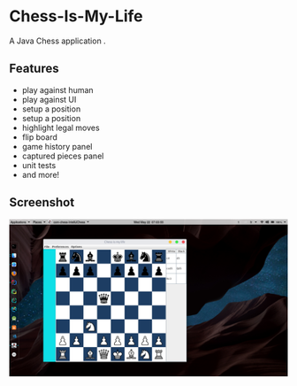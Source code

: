 # Chess-Is-My-Life

A Java Chess application .

## Features

* play against human 
* play against UI 
* setup a position 
* setup a position 
* highlight legal moves
* flip board 
* game history panel
* captured pieces panel
* unit tests 
* and more!

## Screenshot

![alt text](Images/screenshot%20.png)


 
 

